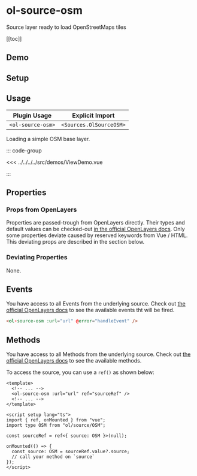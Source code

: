 # ol-source-osm

Source layer ready to load OpenStreetMaps tiles

[[toc]]

## Demo

<script setup lang="ts">
import ViewDemo from "@demos/ViewDemo.vue"
</script>

<ClientOnly>
<ViewDemo />
</ClientOnly>

## Setup

<!--@include: ../../sources.plugin.md-->

## Usage

| Plugin Usage      |     Explicit Import     |
| ----------------- | :---------------------: |
| `<ol-source-osm>` | `<Sources.OlSourceOSM>` |

Loading a simple OSM base layer.

::: code-group

<<< ../../../../src/demos/ViewDemo.vue

:::

## Properties

### Props from OpenLayers

Properties are passed-trough from OpenLayers directly.
Their types and default values can be checked-out [in the official OpenLayers docs](https://openlayers.org/en/latest/apidoc/module-ol_source_OSM-OSM.html).
Only some properties deviate caused by reserved keywords from Vue / HTML.
This deviating props are described in the section below.

### Deviating Properties

None.

## Events

You have access to all Events from the underlying source.
Check out [the official OpenLayers docs](https://openlayers.org/en/latest/apidoc/module-ol_source_OSM-OSM.html) to see the available events tht will be fired.

```html
<ol-source-osm :url="url" @error="handleEvent" />
```

## Methods

You have access to all Methods from the underlying source.
Check out [the official OpenLayers docs](https://openlayers.org/en/latest/apidoc/module-ol_source_OSM-OSM.html) to see the available methods.

To access the source, you can use a `ref()` as shown below:

```vue
<template>
  <!-- ... -->
  <ol-source-osm :url="url" ref="sourceRef" />
  <!-- ... -->
</template>

<script setup lang="ts">
import { ref, onMounted } from "vue";
import type OSM from "ol/source/OSM";

const sourceRef = ref<{ source: OSM }>(null);

onMounted(() => {
  const source: OSM = sourceRef.value?.source;
  // call your method on `source`
});
</script>
```
